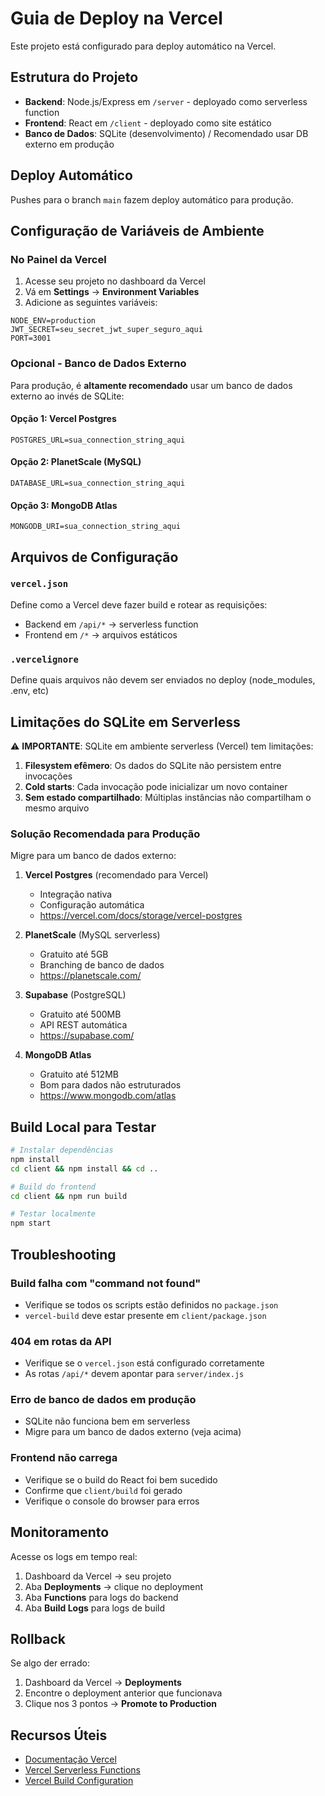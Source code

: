 # Guia de Deploy na Vercel

Este projeto está configurado para deploy automático na Vercel.

## Estrutura do Projeto

- **Backend**: Node.js/Express em `/server` - deployado como serverless function
- **Frontend**: React em `/client` - deployado como site estático
- **Banco de Dados**: SQLite (desenvolvimento) / Recomendado usar DB externo em produção

## Deploy Automático

Pushes para o branch `main` fazem deploy automático para produção.

## Configuração de Variáveis de Ambiente

### No Painel da Vercel

1. Acesse seu projeto no dashboard da Vercel
2. Vá em **Settings** → **Environment Variables**
3. Adicione as seguintes variáveis:

```
NODE_ENV=production
JWT_SECRET=seu_secret_jwt_super_seguro_aqui
PORT=3001
```

### Opcional - Banco de Dados Externo

Para produção, é **altamente recomendado** usar um banco de dados externo ao invés de SQLite:

#### Opção 1: Vercel Postgres
```
POSTGRES_URL=sua_connection_string_aqui
```

#### Opção 2: PlanetScale (MySQL)
```
DATABASE_URL=sua_connection_string_aqui
```

#### Opção 3: MongoDB Atlas
```
MONGODB_URI=sua_connection_string_aqui
```

## Arquivos de Configuração

### `vercel.json`
Define como a Vercel deve fazer build e rotear as requisições:
- Backend em `/api/*` → serverless function
- Frontend em `/*` → arquivos estáticos

### `.vercelignore`
Define quais arquivos não devem ser enviados no deploy (node_modules, .env, etc)

## Limitações do SQLite em Serverless

⚠️ **IMPORTANTE**: SQLite em ambiente serverless (Vercel) tem limitações:

1. **Filesystem efêmero**: Os dados do SQLite não persistem entre invocações
2. **Cold starts**: Cada invocação pode inicializar um novo container
3. **Sem estado compartilhado**: Múltiplas instâncias não compartilham o mesmo arquivo

### Solução Recomendada para Produção

Migre para um banco de dados externo:

1. **Vercel Postgres** (recomendado para Vercel)
   - Integração nativa
   - Configuração automática
   - https://vercel.com/docs/storage/vercel-postgres

2. **PlanetScale** (MySQL serverless)
   - Gratuito até 5GB
   - Branching de banco de dados
   - https://planetscale.com/

3. **Supabase** (PostgreSQL)
   - Gratuito até 500MB
   - API REST automática
   - https://supabase.com/

4. **MongoDB Atlas**
   - Gratuito até 512MB
   - Bom para dados não estruturados
   - https://www.mongodb.com/atlas

## Build Local para Testar

```bash
# Instalar dependências
npm install
cd client && npm install && cd ..

# Build do frontend
cd client && npm run build

# Testar localmente
npm start
```

## Troubleshooting

### Build falha com "command not found"
- Verifique se todos os scripts estão definidos no `package.json`
- `vercel-build` deve estar presente em `client/package.json`

### 404 em rotas da API
- Verifique se o `vercel.json` está configurado corretamente
- As rotas `/api/*` devem apontar para `server/index.js`

### Erro de banco de dados em produção
- SQLite não funciona bem em serverless
- Migre para um banco de dados externo (veja acima)

### Frontend não carrega
- Verifique se o build do React foi bem sucedido
- Confirme que `client/build` foi gerado
- Verifique o console do browser para erros

## Monitoramento

Acesse os logs em tempo real:
1. Dashboard da Vercel → seu projeto
2. Aba **Deployments** → clique no deployment
3. Aba **Functions** para logs do backend
4. Aba **Build Logs** para logs de build

## Rollback

Se algo der errado:
1. Dashboard da Vercel → **Deployments**
2. Encontre o deployment anterior que funcionava
3. Clique nos 3 pontos → **Promote to Production**

## Recursos Úteis

- [Documentação Vercel](https://vercel.com/docs)
- [Vercel Serverless Functions](https://vercel.com/docs/functions/serverless-functions)
- [Vercel Build Configuration](https://vercel.com/docs/build-step)
